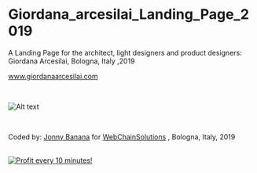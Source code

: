 # Giordana_arcesilai_Landing_Page_2019

A Landing Page for the architect, light designers and product designers: Giordana Arcesilai, Bologna, Italy ,2019 


www.giordanaarcesilai.com

</BR>

![Alt text](https://media.giphy.com/media/TFiA7k4jXwErdfU4cX/giphy.gif)

</BR>


Coded by: <a href="https://github.com/JonnyBanana">Jonny Banana</a> 
for <a href="https://github.com/WebChainSolutions">WebChainSolutions</a> , Bologna, Italy, 2019



</BR>

<a href="https://golden-farm.biz/?r=1673249" target="_blank">
<img src="https://golden-farm.biz/images/promo/en/728x90.gif"
alt="Profit every 10 minutes!"></a>

